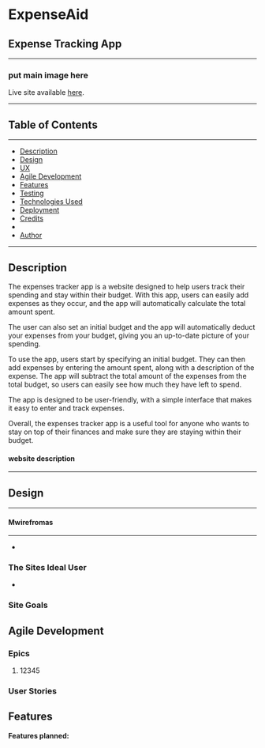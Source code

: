 # ExpenseAid

## Expense Tracking App
------------------------------------
### put main image here

Live site available [here](https://expensed.herokuapp.com/). 


-----

## Table of Contents
--------------------------------------

- [Description](#description)
- [Design](#design)
- [UX](#ux)
- [Agile Development](#agile-development)
- [Features](#features)
- [Testing](#testing)
- [Technologies Used](#technologies-used)
- [Deployment](#deployment)
- [Credits](#credits)
-
- [Author ](#author)

------

## Description
The expenses tracker app is a website designed to help users track their spending and stay within their budget. With this app, users can easily add expenses as they occur, and the app will automatically calculate the total amount spent.

The user can also set an initial budget and the app will automatically deduct your expenses from your budget, giving you an up-to-date picture of your spending.

To use the app, users start by specifying an initial budget. They can then add expenses by entering the amount spent, along with a description of the expense. The app will subtract the total amount of the expenses from the total budget, so users can easily see how much they have left to spend.

The app is designed to be user-friendly, with a simple interface that makes it easy to enter and track expenses.

Overall, the expenses tracker app is a useful tool for anyone who wants to stay on top of their finances and make sure they are staying within their budget.

#### website description

-------
## Design
-------

#### Mwirefromas
---

*  

### The Sites Ideal User

*
### Site Goals






## Agile Development

### Epics

1. 12345

### User Stories






## Features

**Features planned:**
